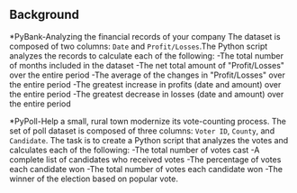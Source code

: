 ## Background

*PyBank-Analyzing the financial records of your company
The dataset is composed of two columns: `Date` and `Profit/Losses`.The Python script analyzes the records to calculate each of the following:
-The total number of months included in the dataset
-The net total amount of "Profit/Losses" over the entire period
-The average of the changes in "Profit/Losses" over the entire period
-The greatest increase in profits (date and amount) over the entire period
-The greatest decrease in losses (date and amount) over the entire period


*PyPoll-Help a small, rural town modernize its vote-counting process. 
The set of poll dataset is composed of three columns: `Voter ID`, `County`, and `Candidate`. The task is to create a Python script that analyzes the votes and calculates each of the following:
-The total number of votes cast
-A complete list of candidates who received votes
-The percentage of votes each candidate won
-The total number of votes each candidate won
-The winner of the election based on popular vote.

